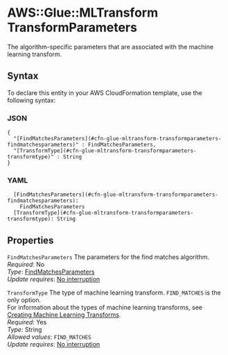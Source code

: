 # AWS::Glue::MLTransform TransformParameters<a name="aws-properties-glue-mltransform-transformparameters"></a>

The algorithm\-specific parameters that are associated with the machine learning transform\.

## Syntax<a name="aws-properties-glue-mltransform-transformparameters-syntax"></a>

To declare this entity in your AWS CloudFormation template, use the following syntax:

### JSON<a name="aws-properties-glue-mltransform-transformparameters-syntax.json"></a>

```
{
  "[FindMatchesParameters](#cfn-glue-mltransform-transformparameters-findmatchesparameters)" : FindMatchesParameters,
  "[TransformType](#cfn-glue-mltransform-transformparameters-transformtype)" : String
}
```

### YAML<a name="aws-properties-glue-mltransform-transformparameters-syntax.yaml"></a>

```
  [FindMatchesParameters](#cfn-glue-mltransform-transformparameters-findmatchesparameters): 
    FindMatchesParameters
  [TransformType](#cfn-glue-mltransform-transformparameters-transformtype): String
```

## Properties<a name="aws-properties-glue-mltransform-transformparameters-properties"></a>

`FindMatchesParameters`  <a name="cfn-glue-mltransform-transformparameters-findmatchesparameters"></a>
The parameters for the find matches algorithm\.  
*Required*: No  
*Type*: [FindMatchesParameters](aws-properties-glue-mltransform-transformparameters-findmatchesparameters.md)  
*Update requires*: [No interruption](https://docs.aws.amazon.com/AWSCloudFormation/latest/UserGuide/using-cfn-updating-stacks-update-behaviors.html#update-no-interrupt)

`TransformType`  <a name="cfn-glue-mltransform-transformparameters-transformtype"></a>
The type of machine learning transform\. `FIND_MATCHES` is the only option\.  
For information about the types of machine learning transforms, see [Creating Machine Learning Transforms](https://docs.aws.amazon.com/glue/latest/dg/add-job-machine-learning-transform.html)\.  
*Required*: Yes  
*Type*: String  
*Allowed values*: `FIND_MATCHES`  
*Update requires*: [No interruption](https://docs.aws.amazon.com/AWSCloudFormation/latest/UserGuide/using-cfn-updating-stacks-update-behaviors.html#update-no-interrupt)
